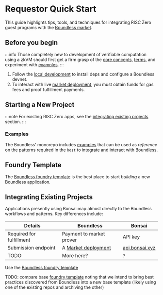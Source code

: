 # Requestor Quick Start

This guide highlights tips, tools, and techniques for integrating RISC Zero guest programs with the [Boundless market][page-market].

## Before you begin

:::info
Those completely new to development of verifiable computation using a zkVM should first get a firm grasp of the [core concepts][r0-docs], [terms][r0-terms], and experiment with [examples][r0-examples].
:::

1. Follow the [local development][page-local-dev] to install deps and configure a Boundless devnet.
2. To interact with live [market deployment][page-deployments], you must obtain funds for gas fees and proof fulfillment payments.

## Starting a New Project

:::note
For existing RISC Zero apps, see the [integrating existing projects](#integrating-existing-projects) section.
:::

### Examples

The Boundless' monorepo includes [examples][boundless-examples] that can be used as _reference_ on the patterns required in the `host` to integrate and interact with Boundless.

## Foundry Template

The [Boundless foundry template][boundless-foundry-template] is the best place to start _building_ a new Boundless application.

## Integrating Existing Projects

Applications presently using Bonsai map almost directly to the Boundless workflows and patterns.
Key differences include:

| Details                  | Boundless                               | Bonsai                               |
| ------------------------ | --------------------------------------- | ------------------------------------ |
| Required for fulfillment | Payment to market prover                | API key                              |
| Submission endpoint      | A [Market deployment][page-deployments] | [api.bonsai.xyz](https://bonsai.xyz) |
| TODO                     | More here?                              | ?                                    |

Use the [Boundless foundry template][boundless-foundry-template]

TODO: compare base [foundry template][r0-foundry-template] noting that we intend to bring best practices discovered from Boundless into a new base template (likely using one of the existing repos and archiving the other)

[r0-docs]: https://dev.risczero.com/api
[r0-terms]: https://dev.risczero.com/terminology
[r0-examples]: https://dev.risczero.com/terminology
[boundless-examples]: https://github.com/boundless-xyz/boundless/tree/main/examples/
[boundless-repo]: https://github.com/boundless-xyz/boundless/
[boundless-foundry-template]: https://github.com/boundless-xyz/boundless-foundry-template/
[r0-foundry-template]: https://github.com/risc0/risc0-foundry-template/
[page-deployments]: ../market/deployments.md
[page-local-dev]: ../market/local-development.md
[page-market]: ../market/README.md
